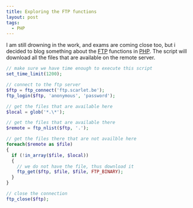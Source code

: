 ```yaml
---
title: Exploring the FTP functions
layout: post
tags:
  - PHP
---
```

I am still drowning in the work, and exams are coming close too, but i decided to blog something about the [FTP](http://www.php.net/ftp) functions in [PHP](http://www.php.net). The script will download all the files that are available on the remote server.

```php
// make sure we have time enough to execute this script
set_time_limit(1200);

// connect to the ftp server
$ftp = ftp_connect('ftp.scarlet.be');
ftp_login($ftp, 'anonymous', 'password');

// get the files that are available here
$local = glob('*.\*');

// get the files that are available there
$remote = ftp_nlist($ftp, '.');

// get the files there that are not availble here
foreach($remote as $file)
{  
  if (!in_array($file, $local))  
  {  
    // we do not have the file, thus download it  
    ftp_get($ftp, $file, $file, FTP_BINARY);  
  }
}

// close the connection
ftp_close($ftp);
```
